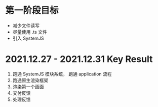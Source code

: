 # 第一阶段目标
- 减少文件读写
- 尽量使用 .ts 文件
- 引入 SystemJS

# 2021.12.27 - 2021.12.31 Key Result
1. 跑通 SystemJS 模块系统， 跑通 application 流程
2. 跑通原生渲染框架
3. 渲染第一个画面
4. 交付反馈
5. 处理反馈
 